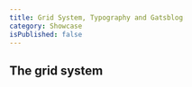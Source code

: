 ```yaml
---
title: Grid System, Typography and Gatsblog
category: Showcase
isPublished: false
---
```


## The grid system
